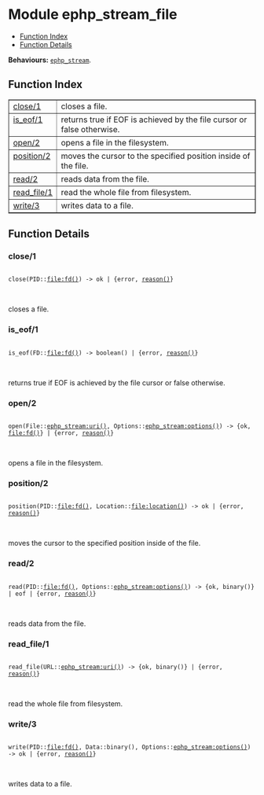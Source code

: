 

# Module ephp_stream_file #
* [Function Index](#index)
* [Function Details](#functions)

__Behaviours:__ [`ephp_stream`](ephp_stream.md).

<a name="index"></a>

## Function Index ##


<table width="100%" border="1" cellspacing="0" cellpadding="2" summary="function index"><tr><td valign="top"><a href="#close-1">close/1</a></td><td>closes a file.</td></tr><tr><td valign="top"><a href="#is_eof-1">is_eof/1</a></td><td>returns true if EOF is achieved by the file cursor or false otherwise.</td></tr><tr><td valign="top"><a href="#open-2">open/2</a></td><td>opens a file in the filesystem.</td></tr><tr><td valign="top"><a href="#position-2">position/2</a></td><td>moves the cursor to the specified position inside of the file.</td></tr><tr><td valign="top"><a href="#read-2">read/2</a></td><td>reads data from the file.</td></tr><tr><td valign="top"><a href="#read_file-1">read_file/1</a></td><td>read the whole file from filesystem.</td></tr><tr><td valign="top"><a href="#write-3">write/3</a></td><td>writes data to a file.</td></tr></table>


<a name="functions"></a>

## Function Details ##

<a name="close-1"></a>

### close/1 ###

<pre><code>
close(PID::<a href="file.md#type-fd">file:fd()</a>) -&gt; ok | {error, <a href="#type-reason">reason()</a>}
</code></pre>
<br />

closes a file.

<a name="is_eof-1"></a>

### is_eof/1 ###

<pre><code>
is_eof(FD::<a href="file.md#type-fd">file:fd()</a>) -&gt; boolean() | {error, <a href="#type-reason">reason()</a>}
</code></pre>
<br />

returns true if EOF is achieved by the file cursor or false otherwise.

<a name="open-2"></a>

### open/2 ###

<pre><code>
open(File::<a href="ephp_stream.md#type-uri">ephp_stream:uri()</a>, Options::<a href="ephp_stream.md#type-options">ephp_stream:options()</a>) -&gt; {ok, <a href="file.md#type-fd">file:fd()</a>} | {error, <a href="#type-reason">reason()</a>}
</code></pre>
<br />

opens a file in the filesystem.

<a name="position-2"></a>

### position/2 ###

<pre><code>
position(PID::<a href="file.md#type-fd">file:fd()</a>, Location::<a href="file.md#type-location">file:location()</a>) -&gt; ok | {error, <a href="#type-reason">reason()</a>}
</code></pre>
<br />

moves the cursor to the specified position inside of the file.

<a name="read-2"></a>

### read/2 ###

<pre><code>
read(PID::<a href="file.md#type-fd">file:fd()</a>, Options::<a href="ephp_stream.md#type-options">ephp_stream:options()</a>) -&gt; {ok, binary()} | eof | {error, <a href="#type-reason">reason()</a>}
</code></pre>
<br />

reads data from the file.

<a name="read_file-1"></a>

### read_file/1 ###

<pre><code>
read_file(URL::<a href="ephp_stream.md#type-uri">ephp_stream:uri()</a>) -&gt; {ok, binary()} | {error, <a href="#type-reason">reason()</a>}
</code></pre>
<br />

read the whole file from filesystem.

<a name="write-3"></a>

### write/3 ###

<pre><code>
write(PID::<a href="file.md#type-fd">file:fd()</a>, Data::binary(), Options::<a href="ephp_stream.md#type-options">ephp_stream:options()</a>) -&gt; ok | {error, <a href="#type-reason">reason()</a>}
</code></pre>
<br />

writes data to a file.

